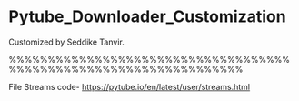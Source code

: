 # Pytube_Downloader_Customization

Customized by Seddike Tanvir.


%%%%%%%%%%%%%%%%%%%%%%%%%%%%%%%%%%%%%%%%%%%%%%%%%%%%%%%%%%%%%%%%%%

File Streams code-   https://pytube.io/en/latest/user/streams.html
